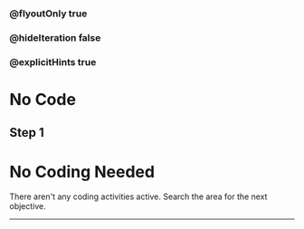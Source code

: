 ### @flyoutOnly true
### @hideIteration false
### @explicitHints true

# No Code

## Step 1
# No Coding Needed

There aren't any coding activities active. Search the area for the next objective.



---

